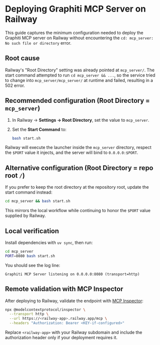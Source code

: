 # Deploying Graphiti MCP Server on Railway

This guide captures the minimum configuration needed to deploy the Graphiti MCP server on Railway without encountering the `cd: mcp_server: No such file or directory` error.

## Root cause

Railway's "Root Directory" setting was already pointed at `mcp_server/`. The start command attempted to run `cd mcp_server && ...`, so the service tried to change into `mcp_server/mcp_server/` at runtime and failed, resulting in a 502 error.

## Recommended configuration (Root Directory = `mcp_server`)

1. In Railway → **Settings → Root Directory**, set the value to `mcp_server`.
2. Set the **Start Command** to:

   ```bash
   bash start.sh
   ```

Railway will execute the launcher inside the `mcp_server` directory, respect the `$PORT` value it injects, and the server will bind to `0.0.0.0:$PORT`.

## Alternative configuration (Root Directory = repo root `/`)

If you prefer to keep the root directory at the repository root, update the start command instead:

```bash
cd mcp_server && bash start.sh
```

This mirrors the local workflow while continuing to honor the `$PORT` value supplied by Railway.

## Local verification

Install dependencies with `uv sync`, then run:

```bash
cd mcp_server
PORT=8080 bash start.sh
```

You should see the log line:

```
Graphiti MCP Server listening on 0.0.0.0:8080 (transport=http)
```

## Remote validation with MCP Inspector

After deploying to Railway, validate the endpoint with [MCP Inspector](https://github.com/modelcontextprotocol/inspector):

```bash
npx @modelcontextprotocol/inspector \
  --transport http \
  --url https://<railway-app>.railway.app/mcp \
  --headers "Authorization: Bearer <KEY-if-configured>"
```

Replace `<railway-app>` with your Railway subdomain and include the authorization header only if your deployment requires it.
